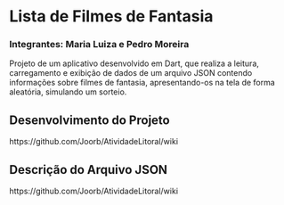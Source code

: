 # Lista de Filmes de Fantasia
<h3>Integrantes: Maria Luiza e Pedro Moreira</h3>
Projeto de um aplicativo desenvolvido em Dart, que realiza a leitura, carregamento e exibição de dados de um arquivo JSON contendo informações sobre filmes de fantasia, apresentando-os na tela de forma aleatória, simulando um sorteio.

<h2>Desenvolvimento do Projeto</h2>
https://github.com/Joorb/AtividadeLitoral/wiki

<h2>Descrição do Arquivo JSON</h2>
https://github.com/Joorb/AtividadeLitoral/wiki
